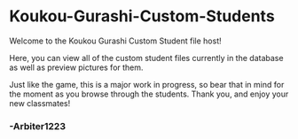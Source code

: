 # Koukou-Gurashi-Custom-Students
Welcome to the Koukou Gurashi Custom Student file host!

Here, you can view all of the custom student files currently in the database as well as preview pictures for them.

Just like the game, this is a major work in progress, so bear that in mind for the moment as you browse through the students. Thank you, and enjoy your new classmates!

### -Arbiter1223
